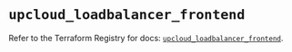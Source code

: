 # `upcloud_loadbalancer_frontend`

Refer to the Terraform Registry for docs: [`upcloud_loadbalancer_frontend`](https://registry.terraform.io/providers/upcloudltd/upcloud/5.23.3/docs/resources/loadbalancer_frontend).
